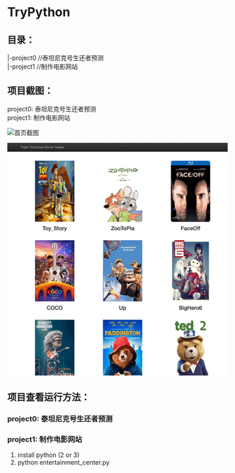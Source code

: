 # TryPython

## 目录：

> 
|-project0     //泰坦尼克号生还者预测   
|-project1     //制作电影网站      

## 项目截图：
project0: 泰坦尼克号生还者预测  
project1: 制作电影网站    

![首页截图](https://github.com/lizwangying/TryPython/master/screen_shots/project1_movie1.png)

![image](https://github.com/lizwangying/TryPython/blob/master/screen_shots/project1_movie1.png)  

## 项目查看运行方法：
### project0: 泰坦尼克号生还者预测 

### project1: 制作电影网站
1. install python (2 or 3)
2. python entertainment_center.py